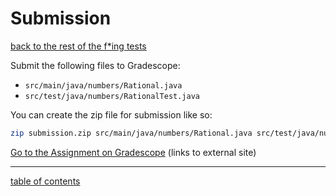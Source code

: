 # Submission
[back to the rest of the f*ing tests](the_rest_of_the_fing_tests.md)

Submit the following files to Gradescope:

* `src/main/java/numbers/Rational.java`
* `src/test/java/numbers/RationalTest.java`

You can create the zip file for submission like so:

```bash
zip submission.zip src/main/java/numbers/Rational.java src/test/java/numbers/RationalTest.java
```

[Go to the Assignment on Gradescope](https://www.gradescope.com/courses/561081/assignments/2993424) (links to external site)

<hr>

[table of contents](toc.md)